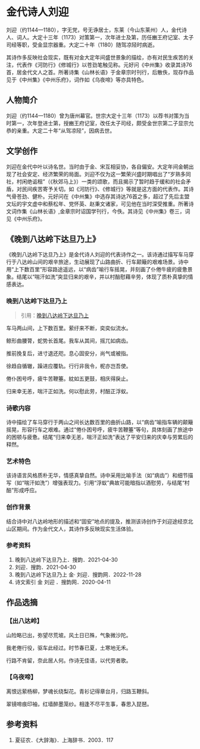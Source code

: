 # 金代诗人刘迎

刘迎（约1144—1180），字无党，号无诤居士，东莱（今山东莱州）人，金代诗人、词人。大定十三年（1173）对策第一，次年进士及第，历任豳王府记室、太子司经等职，受金显宗器重。大定二十年（1180）随驾凉陉时病逝。

其诗作多反映社会现实，既有对金大定年间盛世景象的描绘，亦有对民生疾苦的关注，代表作《河防行》《修城行》以苍劲笔触见称。元好问《中州集》收录其诗76首，居金代文人之首。所著诗集《山林长语》于金章宗时刊行，后散佚，现存作品见于《中州集》《中州乐府》，词作如《乌夜啼》等亦具特色。

## 人物简介

刘迎（约1144—1180）曾为唐州幕官。世宗大定十三年（1173）以荐书对策为当时第一，次年登进士第，授豳王府记室，改任太子司经，颇受金世宗第二子显宗允恭的亲重。大定二十年“从驾凉陉”，因病去世。

## 文学创作

刘迎在金代中叶以诗名世。当时由于金、宋互相妥协，各自偏安。大定年间金朝出现了社会安定、经济繁荣的局面。刘迎不仅为这一繁荣兴盛时期唱出了“岁熟多同社，村闲绝诟租”（《秋郊马上》）一类的颂歌，而且揭示了暂时趋于缓和的社会矛盾，对民间疾苦寄予关切。如《河防行》、《修城行》等就是这方面的代表作。其诗气骨苍劲、健朴。元好问在《中州集》中选存其诗达76首之多，超过了先后主盟文坛的宇文虚中和蔡松年、党怀英、赵秉文诸家，可见他在当时深受推重。所著诗文词作集《山林长语》,金章宗时诏国学刊行，今佚。其诗见《中州集》卷三，词见《中州乐府》。

## 《晚到八达岭下达旦乃上》

《晚到八达岭下达旦乃上》是金代诗人刘迎的代表诗作之一。该诗通过描写车马穿行于八达岭山间的艰辛旅途，生动展现了山路曲折、行车颠簸的艰难场景。诗中用“上下数百里”形容路途遥远，以“病齿”喻行车摇晃，并刻画了仆倦牛疲的疲惫景象。结尾以“喘汗如洗”突显归来的艰辛，并以村醅慰藉辛劳，体现了质朴真挚的情感表达。

### 晚到八达岭下达旦乃上

> 引用：[晚到八达岭下达旦乃上](https://guoxue.httpcn.com/html/shici/CQCQAZPWUY/CQUYMECQPWIL.shtml)

车马两山间，上下数百里。萦纡来不断，奕奕似流水。

鲸形曲腰膂，蛇势长首尾。我车从其间，摇兀如病齿。

推前挽复后，进寸退还咫。息心固安分，尚气或被指。

徐趋自循辙，躁进应覆轨。行行非我令，柅亦岂吾使。

倦仆困号呼，疲牛苦鞭箠。紞如五更鼓，相庆得戾止。

归来幸无恙，喘汗正如洗。何以慰此劳，村醅正浮蚁。

### 诗歌内容

诗中描绘了车马穿行于两山之间长达数百里的曲折山路，以“病齿”喻指车辆的颠簸摇晃，形容行车之艰难。通过“倦仆困号呼，疲牛苦鞭箠”等句，具体刻画了旅途中的困顿与疲惫。结尾“归来幸无恙，喘汗正如洗”表达了平安归来的庆幸与劳累后的释然。

### 艺术特色

该诗语言风格质朴无华，情感真挚自然。诗中采用比喻手法（如“病齿”）和细节描写（如“喘汗如洗”）增强表现力。引用“浮蚁”典故可能暗指以酒慰劳，与结尾“村醅”形成呼应。

### 创作背景

结合诗中对八达岭地形的描述和“固安”地点的提及，推测该诗创作于刘迎途经京北山区期间。作为金代文人，其诗作多反映现实生活体验。

### 参考资料

1. 晚到八达岭下达旦乃上．搜韵．2021-04-30
2. 刘迎．搜韵．2021-04-30
3. 晚到八达岭下达旦乃上 金· 刘迎．搜韵网．2022-11-28
4. 诗文索引 金 刘迎 ．搜韵网．2020-04-11

## 作品选摘

### 【出八达岭】

山险略已出，弥望尽荒坡。风土日已殊，气象微沙陀。

我老倦行役，驱车此经过。时节春已夏，土寒地无禾。

行路不肯留，奈此居人何。作诗无佳语，以代劳者歌。

### 【乌夜啼】　

离恨远萦杨柳，梦魂长绕梨花。青衫记得章台月，归路玉鞭斜。

翠镜啼痕印袖，红墙醉墨笼纱。相逢不尽平生事，春思入琵琶。

## 参考资料

1. 夏征农．《大辞海》．上海辞书．2003．117